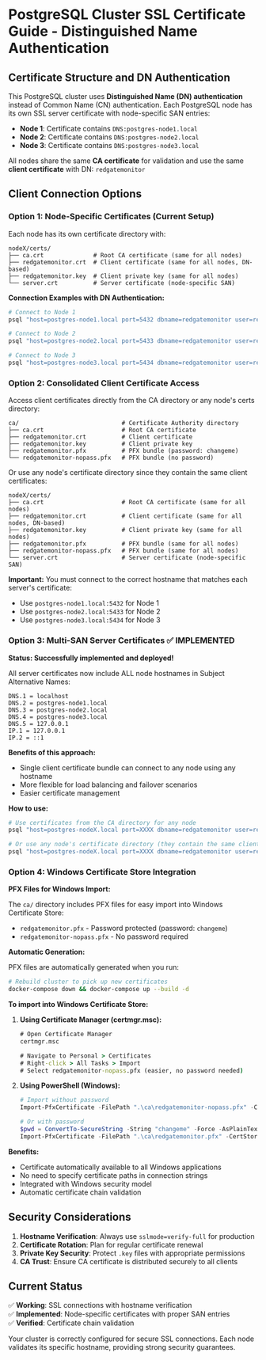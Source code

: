# PostgreSQL Cluster SSL Certificate Guide - Distinguished Name Authentication

## Certificate Structure and DN Authentication

This PostgreSQL cluster uses **Distinguished Name (DN) authentication** instead of Common Name (CN) authentication. Each PostgreSQL node has its own SSL server certificate with node-specific SAN entries:

- **Node 1**: Certificate contains `DNS:postgres-node1.local`
- **Node 2**: Certificate contains `DNS:postgres-node2.local`  
- **Node 3**: Certificate contains `DNS:postgres-node3.local`

All nodes share the same **CA certificate** for validation and use the same **client certificate** with DN: `redgatemonitor`

## Client Connection Options

### Option 1: Node-Specific Certificates (Current Setup)
Each node has its own certificate directory with:
```
nodeX/certs/
├── ca.crt              # Root CA certificate (same for all nodes)
├── redgatemonitor.crt  # Client certificate (same for all nodes, DN-based)
├── redgatemonitor.key  # Client private key (same for all nodes)
└── server.crt          # Server certificate (node-specific SAN)
```

**Connection Examples with DN Authentication:**
```bash
# Connect to Node 1
psql "host=postgres-node1.local port=5432 dbname=redgatemonitor user=redgatemonitor sslmode=verify-full sslcert=./node1/certs/redgatemonitor.crt sslkey=./node1/certs/redgatemonitor.key sslrootcert=./node1/certs/ca.crt"

# Connect to Node 2  
psql "host=postgres-node2.local port=5433 dbname=redgatemonitor user=redgatemonitor sslmode=verify-full sslcert=./node2/certs/redgatemonitor.crt sslkey=./node2/certs/redgatemonitor.key sslrootcert=./node2/certs/ca.crt"

# Connect to Node 3
psql "host=postgres-node3.local port=5434 dbname=redgatemonitor user=redgatemonitor sslmode=verify-full sslcert=./node3/certs/redgatemonitor.crt sslkey=./node3/certs/redgatemonitor.key sslrootcert=./node3/certs/ca.crt"
```

### Option 2: Consolidated Client Certificate Access
Access client certificates directly from the CA directory or any node's certs directory:

```
ca/                             # Certificate Authority directory  
├── ca.crt                      # Root CA certificate
├── redgatemonitor.crt          # Client certificate  
├── redgatemonitor.key          # Client private key
├── redgatemonitor.pfx          # PFX bundle (password: changeme)
└── redgatemonitor-nopass.pfx   # PFX bundle (no password)
```

Or use any node's certificate directory since they contain the same client certificates:

```
nodeX/certs/
├── ca.crt                      # Root CA certificate (same for all nodes)
├── redgatemonitor.crt          # Client certificate (same for all nodes, DN-based)
├── redgatemonitor.key          # Client private key (same for all nodes)
├── redgatemonitor.pfx          # PFX bundle (same for all nodes)
├── redgatemonitor-nopass.pfx   # PFX bundle (same for all nodes)
└── server.crt                  # Server certificate (node-specific SAN)
```

**Important:** You must connect to the correct hostname that matches each server's certificate:
- Use `postgres-node1.local:5432` for Node 1
- Use `postgres-node2.local:5433` for Node 2  
- Use `postgres-node3.local:5434` for Node 3

### Option 3: Multi-SAN Server Certificates ✅ **IMPLEMENTED**

**Status: Successfully implemented and deployed!**

All server certificates now include ALL node hostnames in Subject Alternative Names:

```
DNS.1 = localhost
DNS.2 = postgres-node1.local
DNS.3 = postgres-node2.local
DNS.4 = postgres-node3.local
DNS.5 = 127.0.0.1
IP.1 = 127.0.0.1
IP.2 = ::1
```

**Benefits of this approach:**
- Single client certificate bundle can connect to any node using any hostname
- More flexible for load balancing and failover scenarios
- Easier certificate management

**How to use:**

```bash
# Use certificates from the CA directory for any node
psql "host=postgres-nodeX.local port=XXXX dbname=redgatemonitor user=redgatemonitor sslmode=verify-full sslcert=./ca/redgatemonitor.crt sslkey=./ca/redgatemonitor.key sslrootcert=./ca/ca.crt"

# Or use any node's certificate directory (they contain the same client certificates)
psql "host=postgres-nodeX.local port=XXXX dbname=redgatemonitor user=redgatemonitor sslmode=verify-full sslcert=./node1/certs/redgatemonitor.crt sslkey=./node1/certs/redgatemonitor.key sslrootcert=./node1/certs/ca.crt"
```

### Option 4: Windows Certificate Store Integration

**PFX Files for Windows Import:**

The `ca/` directory includes PFX files for easy import into Windows Certificate Store:

- `redgatemonitor.pfx` - Password protected (password: `changeme`)
- `redgatemonitor-nopass.pfx` - No password required

**Automatic Generation:**

PFX files are automatically generated when you run:

```bash
# Rebuild cluster to pick up new certificates
docker-compose down && docker-compose up --build -d
```

**To import into Windows Certificate Store:**

1. **Using Certificate Manager (certmgr.msc):**

   ```cmd
   # Open Certificate Manager
   certmgr.msc
   
   # Navigate to Personal > Certificates
   # Right-click > All Tasks > Import
   # Select redgatemonitor-nopass.pfx (easier, no password needed)
   ```

2. **Using PowerShell (Windows):**

   ```powershell
   # Import without password
   Import-PfxCertificate -FilePath ".\ca\redgatemonitor-nopass.pfx" -CertStoreLocation "Cert:\CurrentUser\My"
   
   # Or with password
   $pwd = ConvertTo-SecureString -String "changeme" -Force -AsPlainText
   Import-PfxCertificate -FilePath ".\ca\redgatemonitor.pfx" -CertStoreLocation "Cert:\CurrentUser\My" -Password $pwd
   ```

**Benefits:**

- Certificate automatically available to all Windows applications
- No need to specify certificate paths in connection strings
- Integrated with Windows security model
- Automatic certificate chain validation

## Security Considerations

1. **Hostname Verification**: Always use `sslmode=verify-full` for production
2. **Certificate Rotation**: Plan for regular certificate renewal
3. **Private Key Security**: Protect `.key` files with appropriate permissions
4. **CA Trust**: Ensure CA certificate is distributed securely to all clients

## Current Status

✅ **Working**: SSL connections with hostname verification  
✅ **Implemented**: Node-specific certificates with proper SAN entries  
✅ **Verified**: Certificate chain validation  

Your cluster is correctly configured for secure SSL connections. Each node validates its specific hostname, providing strong security guarantees.
